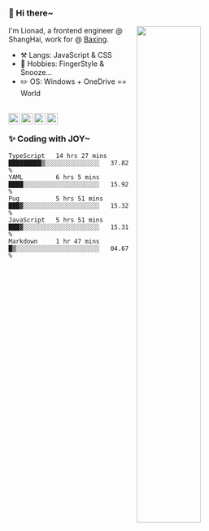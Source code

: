 ### 👋 Hi there~

[<img align="right" width="50%" src="https://github-readme-stats.vercel.app/api?username=Lionad-Morotar&show_icons=true">](https://metrics.lecoq.io/ouuan?template=classic)

I'm Lionad, a frontend engineer @ ShangHai, work for @ [Baxing](https://github.com/baixing).

- ⚒️ Langs: JavaScript & CSS
- 🎨 Hobbies: FingerStyle & Snooze...
- ✏️ OS: Windows + OneDrive == World

<br />

<a href="https://www.lionad.art">
  <img align="left" alt="lionad-art" width="22px" src="https://cdn.jsdelivr.net/npm/simple-icons@3.1.0/icons/wordpress.svg" />
</a>
<a href="#1806234223">
  <img align="left" alt="1806234223" width="22px" src="https://cdn.jsdelivr.net/npm/simple-icons@3.1.0/icons/tencentqq.svg" />
</a>
<a href="https://www.zhihu.com/people/Lionad">
  <img align="left" alt="132yse" width="22px" src="https://cdn.jsdelivr.net/npm/simple-icons@3.1.0/icons/zhihu.svg" />
</a>
<a href="https://github.com/Lionad-Morotar">
  <img align="left" alt="yisar" width="22px" src="https://cdn.jsdelivr.net/npm/simple-icons@3.1.0/icons/github.svg" />
</a>

<br />

### ✨ Coding with JOY~

<!--START_SECTION:waka-->
```text
TypeScript   14 hrs 27 mins  █████████▒░░░░░░░░░░░░░░░   37.82 % 
YAML         6 hrs 5 mins    ████░░░░░░░░░░░░░░░░░░░░░   15.92 % 
Pug          5 hrs 51 mins   ███▓░░░░░░░░░░░░░░░░░░░░░   15.32 % 
JavaScript   5 hrs 51 mins   ███▓░░░░░░░░░░░░░░░░░░░░░   15.31 % 
Markdown     1 hr 47 mins    █▒░░░░░░░░░░░░░░░░░░░░░░░   04.67 % 
```
<!--END_SECTION:waka-->
